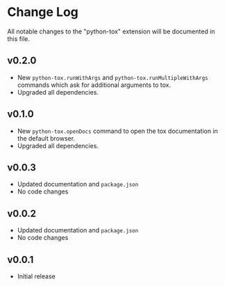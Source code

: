 # Change Log

All notable changes to the "python-tox" extension will be documented in this file.

## v0.2.0

- New `python-tox.runWithArgs` and `python-tox.runMultipleWithArgs` commands
  which ask for additional arguments to tox.
- Upgraded all dependencies.

## v0.1.0

- New `python-tox.openDocs` command to open the tox documentation in the
  default browser.
- Upgraded all dependencies.

## v0.0.3

- Updated documentation and `package.json`
- No code changes

## v0.0.2

- Updated documentation and `package.json`
- No code changes

## v0.0.1

- Initial release
